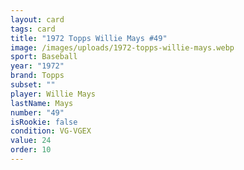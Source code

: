 ```yaml
---
layout: card
tags: card
title: "1972 Topps Willie Mays #49"
image: /images/uploads/1972-topps-willie-mays.webp
sport: Baseball
year: "1972"
brand: Topps
subset: ""
player: Willie Mays
lastName: Mays
number: "49"
isRookie: false
condition: VG-VGEX
value: 24
order: 10
---
```


